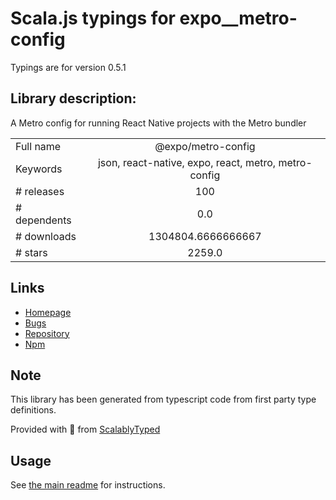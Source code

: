 
# Scala.js typings for expo__metro-config

Typings are for version 0.5.1

## Library description:
A Metro config for running React Native projects with the Metro bundler

|                    |                 |
| ------------------ | :-------------: |
| Full name          | @expo/metro-config |
| Keywords           | json, react-native, expo, react, metro, metro-config |
| # releases         | 100 |
| # dependents       | 0.0 |
| # downloads        | 1304804.6666666667 |
| # stars            | 2259.0 |

## Links
- [Homepage](https://github.com/expo/expo-cli/tree/main/packages/metro-config#readme)
- [Bugs](https://github.com/expo/expo-cli/issues)
- [Repository](https://github.com/expo/expo-cli)
- [Npm](https://www.npmjs.com/package/%40expo%2Fmetro-config)
    


## Note
This library has been generated from typescript code from first party type definitions.

Provided with :purple_heart: from [ScalablyTyped](https://github.com/oyvindberg/ScalablyTyped)

## Usage
See [the main readme](../../readme.md) for instructions.


